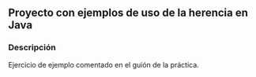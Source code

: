 ## Proyecto con ejemplos de uso de la herencia en Java

### Descripción

Ejercicio de ejemplo comentado en el guión de la práctica.

